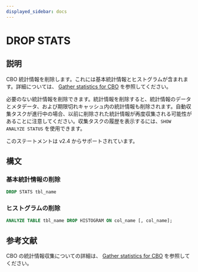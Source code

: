 ```yaml
---
displayed_sidebar: docs
---
```


# DROP STATS

## 説明

CBO 統計情報を削除します。これには基本統計情報とヒストグラムが含まれます。詳細については、 [Gather statistics for CBO](../../../using_starrocks/Cost_based_optimizer.md#basic-statistics) を参照してください。

必要のない統計情報を削除できます。統計情報を削除すると、統計情報のデータとメタデータ、および期限切れキャッシュ内の統計情報も削除されます。自動収集タスクが進行中の場合、以前に削除された統計情報が再度収集される可能性があることに注意してください。収集タスクの履歴を表示するには、`SHOW ANALYZE STATUS` を使用できます。

このステートメントは v2.4 からサポートされています。

## 構文

### 基本統計情報の削除

```SQL
DROP STATS tbl_name
```

### ヒストグラムの削除

```SQL
ANALYZE TABLE tbl_name DROP HISTOGRAM ON col_name [, col_name];
```

## 参考文献

CBO の統計情報収集についての詳細は、 [Gather statistics for CBO](../../../using_starrocks/Cost_based_optimizer.md) を参照してください。